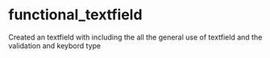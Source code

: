 # functional_textfield
Created an textfield with including the all the general use of textfield and the validation  and keybord type 
